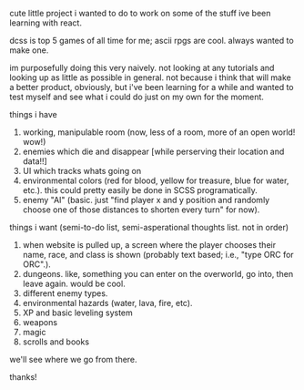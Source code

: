 cute little project i wanted to do to work on some of the stuff ive been learning with react.

dcss is top 5 games of all time for me; ascii rpgs are cool. always wanted to make one.

im purposefully doing this very naively. not looking at any tutorials and looking up as little as possible in general.
not because i think that will make a better product, obviously, but i've been learning for a while and wanted to test myself and
see what i could do just on my own for the moment.

things i have
1. working, manipulable room (now, less of a room, more of an open world! wow!)
2. enemies which die and disappear [while perserving their location and data!!]
3. UI which tracks whats going on
2. environmental colors (red for blood, yellow for treasure, blue for water, etc.). this could pretty easily be done in SCSS programatically.
2. enemy "AI" (basic. just "find player x and y position and randomly choose one of those distances to shorten every turn" for now).


things i want (semi-to-do list, semi-asperational thoughts list. not in order)
1. when website is pulled up, a screen where the player chooses their name, race, and class is shown (probably text based; i.e., "type ORC for ORC".).
1. dungeons. like, something you can enter on the overworld, go into, then leave again. would be cool.
2. different enemy types.
3. environmental hazards (water, lava, fire, etc).
5. XP and basic leveling system
6. weapons
7. magic
8. scrolls and books

we'll see where we go from there.

thanks!
